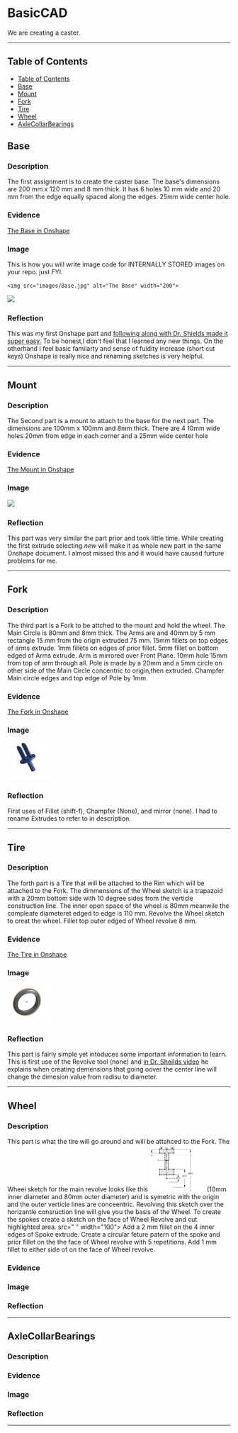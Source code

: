 
# BasicCAD

We are creating a caster.

---
## Table of Contents
* [Table of Contents](#Table-of-Contents)
* [Base](#Base)
* [Mount](#Mount)
* [Fork](#Fork)
* [Tire](#Tire)
* [Wheel](#Wheel)
* [AxleCollarBearings](#AxleCollarBearings)

## Base

### Description

The first assignment is to create the caster base.  The base's dimensions are 200 mm x 120 mm and 8 mm thick.  It has 6 holes 10 mm wide and 20 mm from the edge equally spaced along the edges. 25mm wide center hole.

### Evidence
[The Base in Onshape](https://cvilleschools.onshape.com/documents/220e283b758f19cc0b5e016e/w/b99eaa03907efb32ba77c17f/e/48e37ca861b914e94113693a)

### Image
This is how you will write image code for INTERNALLY STORED images on your repo.   just FYI.
~~~
<img src="images/Base.jpg" alt="The Base" width="200">
~~~
<img src="https://github.com/OneCHSEngr/BasicCAD/blob/master/images/Base.jpg" width="100">

### Reflection

This was my first Onshape part and [following along with Dr. Shields made it super easy.](https://www.youtube.com/watch?v=93BFUD-HAG8&feature=emb_title&scrlybrkr=5670f0b4) To be honest,I don't feel that I learned any new things. On the otherhand I feel basic familarty and sense of fuidity increase (short cut keys)
Onshape is really nice and renaming sketches is very helpful. 

---


## Mount

### Description

The Second part is a mount to attach to the base for the next part. The dimensions are 100mm x 100mm and 8mm thick. There are 4 10mm wide holes 20mm from edge in each corner and a 25mm wide center hole

### Evidence

[The Mount in Onshape](https://cvilleschools.onshape.com/documents/220e283b758f19cc0b5e016e/w/b99eaa03907efb32ba77c17f/e/48e37ca861b914e94113693a)

### Image

<img src="https://github.com/lmcmind85/GitHub-Basic_Onshape_CAD/blob/master/Screenshot%202020-09-29%20at%2012.50.58%20PM.png?raw=true" width="100">


### Reflection

This part was very similar the part prior and took little time. While creating the first extrude selecting *new* will make it as whole new part in the same Onshape document. I almost missed this and it would have caused furture problems for me.

---


## Fork

### Description

The third part is a Fork to be attched to the mount and hold the wheel. The Main Circle is 80mm and 8mm thick. The Arms are and 40mm by 5 mm rectangle 15 mm from the origin extruded 75 mm. 15mm fillets on top edges of arms extrude. 1mm fillets on edges of prior fillet. 5mm fillet on bottom edged of Arms extrude. Arm is mirrored over Front Plane. 10mm hole 15mm from top of arm through all. Pole is made by a 20mm and a 5mm circle on other side of the Main Circle concentric to origin,then extruded. Champfer Main circle edges and top edge of Pole by 1mm.

### Evidence

[The Fork in Onshape](https://cvilleschools.onshape.com/documents/220e283b758f19cc0b5e016e/w/b99eaa03907efb32ba77c17f/e/48e37ca861b914e94113693a)

### Image

<img src="https://github.com/lmcmind85/BasicCAD/blob/master/Screenshot%202020-10-05%20at%207.10.36%20PM.png?raw=true" width="100">

### Reflection

First uses of Fillet (shift-f), Champfer (None), and mirror (none). I had to rename Extrudes to refer to in description.

---


## Tire

### Description

The forth part is a Tire that will be attached to the Rim which will be attached to the Fork. The dimmensions of the Wheel sketch is a trapazoid with a 20mm bottom side with 10 degree sides from the verticle construction line. The inner open space of the wheel is 80mm meanwile the compleate diameteret edged to edge is 110 mm. Revolve the Wheel sketch to creat the wheel. Fillet top outer edged of Wheel revolve 8 mm.

### Evidence

[The Tire in Onshape](https://cvilleschools.onshape.com/documents/0dfb53462fa7bac6dd9b1cba/w/e64599195b87f42e072fdcdf/e/33baf676d790845be69aecf8)

### Image

<img src="https://github.com/lmcmind85/BasicCAD/blob/master/Screenshot%202020-10-06%20at%2010.59.43%20AM.png?raw=true" width="100">

### Reflection

This part is fairly simple yet intoduces some important information to learn. This is first use of the Revolve tool (none) and  [in Dr. Sheilds video](https://www.youtube.com/watch?time_continue=181&v=ReEGioIYSus&feature=emb_title) he explains when creating demensions that going oover the center line will change the dimesion value from radisu to diameter.
 
---


## Wheel

### Description

This part is what the tire will go around and will be attahced to the Fork. The Wheel sketch for the main revolve looks like this <img src="https://github.com/lmcmind85/BasicCAD/blob/master/Screenshot%202020-10-13%20at%2011.01.46%20AM.png?raw=true" width="125"> (10mm inner diameter and 80mm outer diameter) and is symetric with the origin and the outer verticle lines are conceentric. Revolving this sketch over the horizantle consruction line will give you the basis of the Wheel. To create the spokes create a sketch on the face of Wheel Revolve and cut highlighted area. src="  " width="100"> Add a 2 mm fillet on the 4 inner edges of Spoke extrude. Create a circular feture patern of the spoke and prior fillet on the the face of Wheel revolve with 5 repetitions. Add 1 mm fillet to either side of on the face of Wheel revolve.

### Evidence

### Image

### Reflection

---


## AxleCollarBearings

### Description

### Evidence

### Image

### Reflection

---


